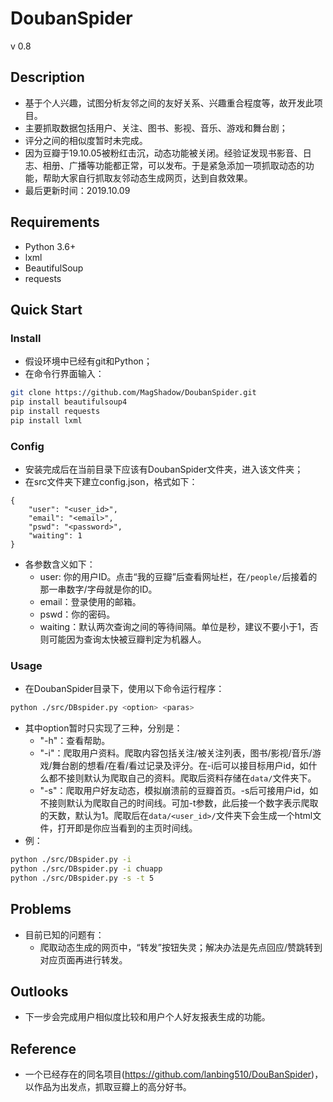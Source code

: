 # DoubanSpider
v 0.8
## Description
+ 基于个人兴趣，试图分析友邻之间的友好关系、兴趣重合程度等，故开发此项目。
+ 主要抓取数据包括用户、关注、图书、影视、音乐、游戏和舞台剧；
+ 评分之间的相似度暂时未完成。
+ 因为豆瓣于19.10.05被粉红击沉，动态功能被关闭。经验证发现书影音、日志、相册、广播等功能都正常，可以发布。于是紧急添加一项抓取动态的功能，帮助大家自行抓取友邻动态生成网页，达到自救效果。
+ 最后更新时间：2019.10.09

## Requirements
+ Python 3.6+
+ lxml
+ BeautifulSoup
+ requests

## Quick Start
### Install
+ 假设环境中已经有git和Python；
+ 在命令行界面输入：
```bash
git clone https://github.com/MagShadow/DoubanSpider.git
pip install beautifulsoup4
pip install requests
pip install lxml
```

### Config
+ 安装完成后在当前目录下应该有DoubanSpider文件夹，进入该文件夹；
+ 在src文件夹下建立config.json，格式如下：
```
{
    "user": "<user_id>",
    "email": "<email>",
    "pswd": "<password>",
    "waiting": 1
}
```
+ 各参数含义如下：
    + user: 你的用户ID。点击“我的豆瓣”后查看网址栏，在`/people/`后接着的那一串数字/字母就是你的ID。
    + email：登录使用的邮箱。
    + pswd：你的密码。
    + waiting：默认两次查询之间的等待间隔。单位是秒，建议不要小于1，否则可能因为查询太快被豆瓣判定为机器人。

### Usage
+ 在DoubanSpider目录下，使用以下命令运行程序：
```bash
python ./src/DBspider.py <option> <paras>
```
+ 其中option暂时只实现了三种，分别是：
    + "-h"：查看帮助。
    + "-i"：爬取用户资料。爬取内容包括关注/被关注列表，图书/影视/音乐/游戏/舞台剧的想看/在看/看过记录及评分。在-i后可以接目标用户id，如什么都不接则默认为爬取自己的资料。爬取后资料存储在`data/`文件夹下。
    + "-s"：爬取用户好友动态，模拟崩溃前的豆瓣首页。-s后可接用户id，如不接则默认为爬取自己的时间线。可加-t参数，此后接一个数字表示爬取的天数，默认为1。爬取后在`data/<user_id>/`文件夹下会生成一个html文件，打开即是你应当看到的主页时间线。
+ 例：
```bash
python ./src/DBspider.py -i
python ./src/DBspider.py -i chuapp
python ./src/DBspider.py -s -t 5
```

## Problems
+ 目前已知的问题有：
    + 爬取动态生成的网页中，“转发”按钮失灵；解决办法是先点回应/赞跳转到对应页面再进行转发。

## Outlooks
+ 下一步会完成用户相似度比较和用户个人好友报表生成的功能。

## Reference
+ 一个已经存在的同名项目(https://github.com/lanbing510/DouBanSpider)，以作品为出发点，抓取豆瓣上的高分好书。